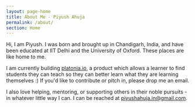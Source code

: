 ```yaml
---
layout: page-home
title: About Me - Piyush Ahuja
permalink: /about/
section: Home
---
```


<!-- <img class='inset right' src='/1.jpg' title='Piyush Ahuja' width='100px'  />  -->

Hi, I am Piyush. I was born and brought up in Chandigarh, India, and have been educated at IIT Delhi and the University of Oxford. These places are like home to me. 

I am currently building [platonia.io](http://platonia.io), a product which allows a learner to find students they can teach so they can better learn what they are learning themselves :)  If you'd like to contribute or pitch in, please drop me an email. 

I also love helping, mentoring, or supporting others in their noble pursuits - in whatever little way I can. I can be reached at piyushahuja.in@gmail.com.






<!--We are a family of four - Dad, the head of the house, Mother Mathematics and the two of us, the offsprings -  Philosophy and Economics. Dad is a lazy academic, while Mom is a working professional. She goes by the name of Computer Science in corporate circles, and is the best damn person in the whole world.

We also have a half-sister, Little Literature, who's a result of an adulterous affair Dad had with Lady Language in his IIT Delhi days. We had to move to Oxford after that, but Dad, being the man that he is, took responsibility for Little Literature and brough her along. Sometimes we feel that he loves her more than us. 

 -->